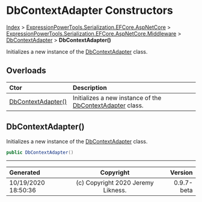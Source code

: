 ﻿# DbContextAdapter Constructors

[Index](../index.md) > [ExpressionPowerTools.Serialization.EFCore.AspNetCore](ExpressionPowerTools.Serialization.EFCore.AspNetCore.a.md) > [ExpressionPowerTools.Serialization.EFCore.AspNetCore.Middleware](ExpressionPowerTools.Serialization.EFCore.AspNetCore.Middleware.n.md) > [DbContextAdapter](ExpressionPowerTools.Serialization.EFCore.AspNetCore.Middleware.DbContextAdapter.cs.md) > **DbContextAdapter()**

Initializes a new instance of the [DbContextAdapter](ExpressionPowerTools.Serialization.EFCore.AspNetCore.Middleware.DbContextAdapter.cs.md) class.

## Overloads

| Ctor | Description |
| :-- | :-- |
| [DbContextAdapter()](#dbcontextadapter) | Initializes a new instance of the [DbContextAdapter](ExpressionPowerTools.Serialization.EFCore.AspNetCore.Middleware.DbContextAdapter.cs.md) class. |

## DbContextAdapter()

Initializes a new instance of the [DbContextAdapter](ExpressionPowerTools.Serialization.EFCore.AspNetCore.Middleware.DbContextAdapter.cs.md) class.

```csharp
public DbContextAdapter()
```



---

| Generated | Copyright | Version |
| :-- | :-: | --: |
| 10/19/2020 18:50:36 | (c) Copyright 2020 Jeremy Likness. | 0.9.7-beta |
